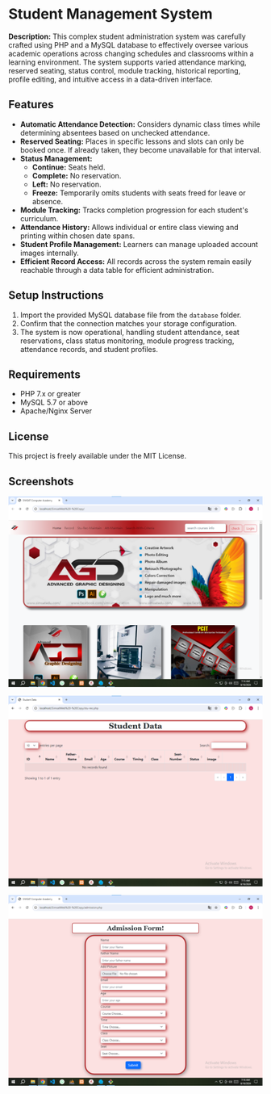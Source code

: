 # Student Management System

**Description:**
This complex student administration system was carefully crafted using PHP and a MySQL database to effectively oversee various academic operations across changing schedules and classrooms within a learning environment. The system supports varied attendance marking, reserved seating, status control, module tracking, historical reporting, profile editing, and intuitive access in a data-driven interface.

## Features

- **Automatic Attendance Detection:** Considers dynamic class times while determining absentees based on unchecked attendance.
- **Reserved Seating:** Places in specific lessons and slots can only be booked once. If already taken, they become unavailable for that interval.
- **Status Management:**
  - **Continue:** Seats held.
  - **Complete:** No reservation.
  - **Left:** No reservation.
  - **Freeze:** Temporarily omits students with seats freed for leave or absence.
- **Module Tracking:** Tracks completion progression for each student's curriculum.
- **Attendance History:** Allows individual or entire class viewing and printing within chosen date spans.
- **Student Profile Management:** Learners can manage uploaded account images internally.
- **Efficient Record Access:** All records across the system remain easily reachable through a data table for efficient administration.

## Setup Instructions

1. Import the provided MySQL database file from the `database` folder.
2. Confirm that the connection matches your storage configuration.
3. The system is now operational, handling student attendance, seat reservations, class status monitoring, module progress tracking, attendance records, and student profiles.

## Requirements

- PHP 7.x or greater
- MySQL 5.7 or above
- Apache/Nginx Server

## License

This project is freely available under the MIT License.

## Screenshots

![Image Description](screenshot1.png)

![Image Description](screenshot2.png)

![Image Description](screenshot3.png)

